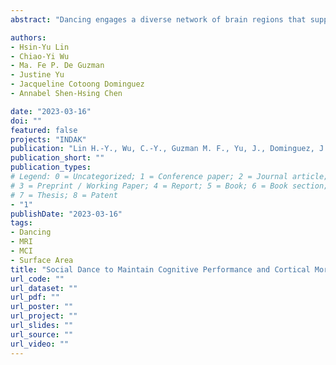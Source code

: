 ```yaml
---
abstract: "Dancing engages a diverse network of brain regions that support neurobehavioral processes that are associated with cognitive functions. In this study, we proposed that dance intervention would confer cognitive benefits among older adults with mild cognitive impairment (MCI) due to improved neural plasticity. We employed social dance as an intervention to examine the longitudinal cognitive and cortical structural changes. We aimed to investigate the neurological mechanisms and efficacy of dance to improve the cognition of older adults with MCI. Significant paired differences were found in right inferior parietal lobule (IPL) and precentral sulcus, and the mean surface area changes in IPL were associated with changes in cognitive test scores. A predictive model was built and predicted 70% of future cognitive changes. These findings suggested that dance intervention may maintain cognitive function associated with cortical morphology in older adults with MCI."

authors:
- Hsin-Yu Lin
- Chiao-Yi Wu
- Ma. Fe P. De Guzman
- Justine Yu
- Jacqueline Cotoong Dominguez
- Annabel Shen-Hsing Chen

date: "2023-03-16"
doi: ""
featured: false
projects: "INDAK"
publication: "Lin H.-Y., Wu, C.-Y., Guzman M. F., Yu, J., Dominguez, J., & Chen, S.H. A. (2023). Social Dance to Maintain Cognitive Performance and Cortical Morphology in Older Adults with MCI. The 29th Annual Meeting of the Organization for Human Brain Mapping, Montreal, Canada."
publication_short: ""
publication_types:
# Legend: 0 = Uncategorized; 1 = Conference paper; 2 = Journal article;
# 3 = Preprint / Working Paper; 4 = Report; 5 = Book; 6 = Book section;
# 7 = Thesis; 8 = Patent
- "1"
publishDate: "2023-03-16"
tags:
- Dancing
- MRI
- MCI
- Surface Area
title: "Social Dance to Maintain Cognitive Performance and Cortical Morphology in Older Adults with MCI"
url_code: ""
url_dataset: ""
url_pdf: ""
url_poster: ""
url_project: ""
url_slides: ""
url_source: ""
url_video: ""
---
```

